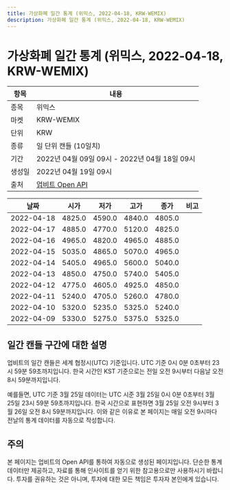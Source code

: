 ```yaml
---
title: 가상화폐 일간 통계 (위믹스, 2022-04-18, KRW-WEMIX)
description: 가상화폐 일간 통계 (위믹스, 2022-04-18, KRW-WEMIX)
---
```



가상화폐 일간 통계 (위믹스, 2022-04-18, KRW-WEMIX)
===

|항목|내용|
|--|--|
|종목|위믹스|
|마켓|KRW-WEMIX|
|단위|KRW|
|종류|일 단위 캔들 (10일치)|
|기간|2022년 04월 09일 09시 - 2022년 04월 18일 09시|
|생성일|2022년 04월 19일 09시|
|출처|[업비트 Open API](https://docs.upbit.com)|


|날짜|시가|저가|고가|종가|비고|
|--|--|--|--|--|--|
|2022-04-18|4825.0|4590.0|4840.0|4805.0|    |
|2022-04-17|4885.0|4770.0|5120.0|4825.0|    |
|2022-04-16|4965.0|4820.0|4965.0|4885.0|    |
|2022-04-15|5035.0|4865.0|5070.0|4965.0|    |
|2022-04-14|5405.0|4965.0|5600.0|5040.0|    |
|2022-04-13|4850.0|4750.0|5740.0|5405.0|    |
|2022-04-12|4775.0|4605.0|4925.0|4850.0|    |
|2022-04-11|5240.0|4705.0|5260.0|4780.0|    |
|2022-04-10|5320.0|5235.0|5325.0|5240.0|    |
|2022-04-09|5330.0|5275.0|5375.0|5325.0|    |


일간 캔들 구간에 대한 설명
---


업비트의 일간 캔들은 세계 협정시(UTC) 기준입니다. 
UTC 기준 0시 0분 0초부터 23시 59분 59초까지입니다. 
한국 시간인 KST 기준으로는 전일 오전 9시부터 다음날 오전 8시 59분까지입니다. 


예를들면, UTC 기준 3월 25일 데이터는 UTC 시준 3월 25일 0시 0분 0초부터 3월 25일 23시 59분 59초까지입니다. 
한국 시간으로 표현하면 3월 25일 오전 9시부터 3월 26일 오전 8시 59분까지입니다. 
이와 같은 이유로 본 페이지는 매일 오전 9시마다 전날의 통계 데이터를 자동으로 작성합니다. 


주의
---


본 페이지는 업비트의 Open API를 통하여 자동으로 생성된 페이지입니다. 
단순한 통계 데이터만 제공하고, 자료를 통해 인사이트를 얻기 위한 참고용으로만 사용하시기 바랍니다. 
투자를 권유하는 것은 아니며, 투자에 대한 모든 책임은 투자자 본인에게 있습니다. 
